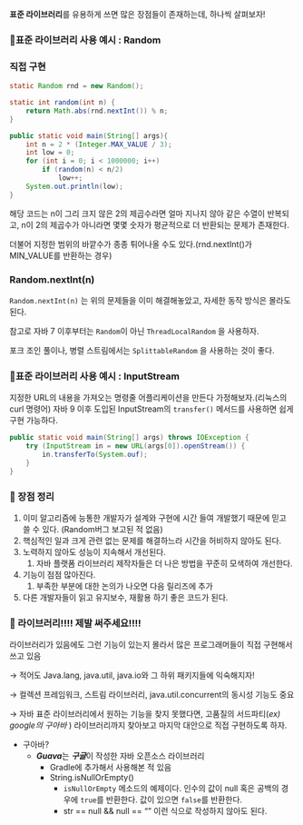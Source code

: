 **표준 라이브러리**를 유용하게 쓰면 많은 장점들이 존재하는데, 하나씩 살펴보자!

### 📕표준 라이브러리 사용 예시 : Random

### 직접 구현

```java
static Random rnd = new Random();

static int random(int n) {
	return Math.abs(rnd.nextInt()) % n;
}

public static void main(String[] args){
	int n = 2 * (Integer.MAX_VALUE / 3);
    int low = 0;
    for (int i = 0; i < 1000000; i++)
    	if (random(n) < n/2)
        	low++;
    System.out.println(low);
}
```

해당 코드는 n이 그리 크지 않은 2의 제곱수라면 얼마 지나지 않아 같은 수열이 반복되고, n이 2의 제곱수가 아니라면 몇몇 숫자가 평균적으로 더 반환되는 문제가 존재한다.

더불어 지정한 범위의 바깥수가 종종 튀어나올 수도 있다.(rnd.nextInt()가 MIN_VALUE를 반환하는 경우)

### Random.nextInt(n)

`Random.nextInt(n)` 는 위의 문제들을 이미 해결해놓았고, 자세한 동작 방식은 몰라도 된다.

참고로 자바 7 이후부터는 `Random`이 아닌 `ThreadLocalRandom` 을 사용하자.

포크 조인 풀이나, 병렬 스트림에서는 `SplittableRandom` 을 사용하는 것이 좋다.

### 📕표준 라이브러리 사용 예시 : InputStream

지정한 URL의 내용을 가져오는 명령줄 어플리케이션을 만든다 가정해보자.(리눅스의 curl 명령어) 자바 9 이후 도입된 InputStream의 `transfer()` 메서드를 사용하면 쉽게 구현 가능하다.

```java
public static void main(String[] args) throws IOException {
	try (InputStream in = new URL(args[0]).openStream()) {
    	in.transferTo(System.ouf);
    }
}
```

### 📕 장점 정리

1. 이미 알고리즘에 능통한 개발자가 설계와 구현에 시간 들여 개발했기 때문에 믿고 쓸 수 있다. (Random버그 보고된 적 없음)
2. 핵심적인 일과 크게 관련 없는 문제를 해결하느라 시간을 허비하지 않아도 된다.
3. 노력하지 않아도 성능이 지속해서 개선된다.
    1. 자바 플랫폼 라이브러리 제작자들은 더 나은 방법을 꾸준히 모색하여 개선한다.
4. 기능이 점점 많아진다.
    1. 부족한 부분에 대한 논의가 나오면 다음 릴리즈에 추가
5. 다른 개발자들이 읽고 유지보수, 재활용 하기 좋은 코드가 된다.

### 📕 라이브러리!!!! 제발 써주세요!!!!

라이브러리가 있음에도 그런 기능이 있는지 몰라서  많은 프로그래머들이 직접 구현해서 쓰고 있음

→ 적어도 Java.lang, java.util, java.io와 그 하위 패키지들에 익숙해지자!

→ 컬렉션 프레임워크, 스트림 라이브러리, java.util.concurrent의 동시성 기능도 중요

→ 자바 표준 라이브러리에서 원하는 기능을 찾지 못했다면, 고품질의 서드파티(*ex) google의 구아바* ) 라이브러리까지 찾아보고 마지막 대안으로 직접 구현하도록 하자.

- 구아바?
    - ***Guava***는 ***구글***이 작성한 자바 오픈소스 라이브러리
        - Gradle에 추가해서 사용해본 적 있음
        - String.isNullOrEmpty()
            - `isNullOrEmpty` 메소드의 예제이다. 인수의 값이 null 혹은 공백의 경우에 `true`를 반환한다. 값이 있으면 `false`를 반환한다.
            - str == null && null == “” 이런 식으로 작성하지 않아도 된다.